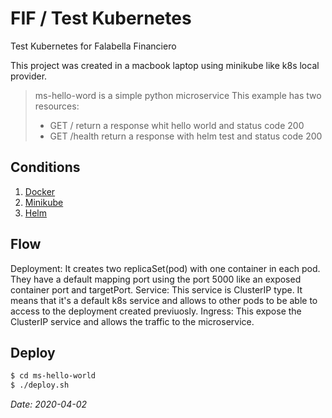 # FIF / Test Kubernetes

Test Kubernetes for Falabella Financiero

This project was created in a macbook laptop using minikube like k8s local provider.

> ms-hello-word is a simple python microservice
> This example has two resources:
> *  GET /  return a response whit hello world and status code 200
> *  GET /health  return a response with helm test and status code 200



## Conditions
  
1.  [Docker](https://www.docker.com/get-started)
2.  [Minikube](https://kubernetes.io/es/docs/tasks/tools/install-minikube/)
3.  [Helm](https://helm.sh/docs/intro/install/)

## Flow

Deployment: It creates two replicaSet(pod) with one container in each pod. They have a default mapping port using the port 5000 like an exposed container port and targetPort.
Service: This service is ClusterIP type. It means that it's a default k8s service and allows to other pods to be able to access to the deployment created previuosly.
Ingress: This expose the ClusterIP service and allows the traffic to the microservice.

## Deploy
	
```sh
$ cd ms-hello-world
$ ./deploy.sh
```

*Date: 2020-04-02*